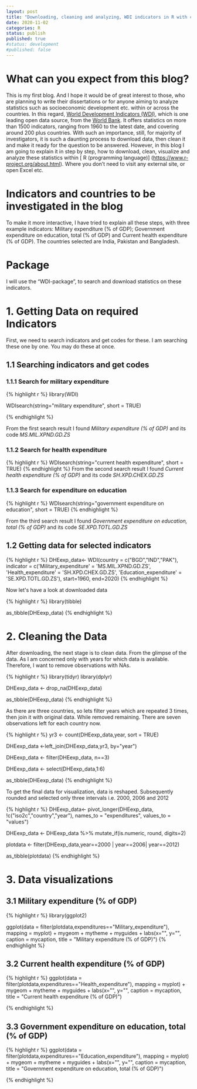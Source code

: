 ```yaml
---
layout: post
title: "Downloading, cleaning and analyzing, WDI indicators in R with codes and examples"
date: 2020-11-02
categories: R
status: publish
published: true
#status: development
#published: false
---
```


# What can you expect from this blog?

This is my first blog. And I hope it would be of great interest to those, who are planning to write their dissertations or for anyone aiming to analyze statistics such as socioeconomic development etc. within or across the countries. In this regard, [World Development Indicators (WDI)](http://datatopics.worldbank.org/world-development-indicators/), which is one leading open data source, from the [World Bank](http://www.worldbank.org/). It offers statistics on more than 1500 indicators, ranging from 1960 to the latest date, and covering around 200 plus countries. With such an importance, still, for majority of investigators, it is such a daunting process to download data, then clean it and make it ready for the question to be answered. 
However, in this blog I am going to explain it in step by step, how to download, clean, visualize and analyze these statistics within [
R (programming language)] (https://www.r-project.org/about.html). Where you don’t need to visit any external site, or open Excel etc.

# Indicators and countries to be investigated in the blog

To make it more interactive, I have tried to explain all these steps, with three example indicators: Military expenditure (% of GDP); Government expenditure on education, total (% of GDP) and Current health expenditure (% of GDP). The countries selected are India, Pakistan and Bangladesh.

# Package

I will use the “WDI-package”, to search and download statistics on these indicators. 


# **1. Getting Data on required Indicators**

First, we need to search indicators and get codes for these. I am searching these one by one. You may do these at once.

## 1.1 Searching indicators and get codes

### 1.1.1 Search for military expenditure

{% highlight r %}
library(WDI)

WDIsearch(string="military expenditure",
          short = TRUE)
		  
{% endhighlight %}
		  
From the first search result I found *Military expenditure (% of GDP)* and its code *MS.MIL.XPND.GD.ZS*

### 1.1.2 Search for health expenditure

{% highlight r %}
WDIsearch(string="current health expenditure",
          short = TRUE)
{% endhighlight %}
From the second search result I found *Current health expenditure (% of GDP)* and its code *SH.XPD.CHEX.GD.ZS*

### 1.1.3 Search for expenditure on education

{% highlight r %}
WDIsearch(string="government expenditure on education",
          short = TRUE)
{% endhighlight %}

From the third search result I found *Government expenditure on education, total (% of GDP)* and its code *SE.XPD.TOTL.GD.ZS*

## 1.2 Getting data for selected indicators

{% highlight r %}
DHEexp_data<- WDI(country = c("BGD","IND","PAK"), 
    indicator = c('Military_expenditure' = 'MS.MIL.XPND.GD.ZS',
                  'Health_expenditure' = 'SH.XPD.CHEX.GD.ZS',
                  'Education_expenditure' = 'SE.XPD.TOTL.GD.ZS'),
    start=1960, end=2020)
{% endhighlight %}

Now let's have a look at downloaded data

{% highlight r %}
library(tibble)

as_tibble(DHEexp_data)
{% endhighlight %}

# **2. Cleaning the Data**

After downloading, the next stage is to clean data. From the glimpse of the data. As I am concerned only with years for which data is available. Therefore, I want to remove observations with NAs.

{% highlight r %}
library(tidyr)
library(dplyr)

DHEexp_data <- drop_na(DHEexp_data)

as_tibble(DHEexp_data)
{% endhighlight %}

As there are three countries, so lets filter years which are repeated 3 times, then join it with original data. While removed remaining. There are seven observations left for each country now. 

{% highlight r %}
yr3 <- count(DHEexp_data,year, sort = TRUE)

DHEexp_data <-left_join(DHEexp_data,yr3, by="year") 

DHEexp_data <- filter(DHEexp_data, n==3)

DHEexp_data <- select(DHEexp_data,1:6)

as_tibble(DHEexp_data)
{% endhighlight %}

To get the final data for visualization, data is reshaped. Subsequently rounded and selected only three intervals i.e. $2000$, $2006$ and $2012$

{% highlight r %}
DHEexp_data<- pivot_longer(DHEexp_data,
                           !c("iso2c","country","year"), 
                           names_to = "expenditures",
                           values_to = "values")

DHEexp_data <- DHEexp_data %>% mutate_if(is.numeric,
                                         round, digits=2)

plotdata <- filter(DHEexp_data,year==2000 |
                     year==2006|
                     year==2012)

as_tibble(plotdata)
{% endhighlight %}


# **3. Data visualizations**

## **3.1 Military expenditure (% of GDP)**

{% highlight r %}
library(ggplot2)

ggplot(data = filter(plotdata,expenditures=="Military_expenditure"), 
       mapping = myplot) + mygeom + mytheme + myguides +
  labs(x="", y="",
       caption = mycaption,
       title = "Military expenditure (% of GDP)")
{% endhighlight %}

## **3.2 Current health expenditure (% of GDP)**

{% highlight r %}
ggplot(data = filter(plotdata,expenditures=="Health_expenditure"), 
        mapping = myplot) + mygeom + mytheme + myguides +
        labs(x="", y="",
        caption = mycaption,
        title = "Current health expenditure (% of GDP)")

{% endhighlight %}

## **3.3 Government expenditure on education, total (% of GDP)**

{% highlight r %}
ggplot(data = filter(plotdata,expenditures=="Education_expenditure"), 
       mapping = myplot) + mygeom + mytheme + myguides +
      labs(x="", y="",
       caption = mycaption,
       title = "Government expenditure on education, total (% of GDP)")

{% endhighlight %}